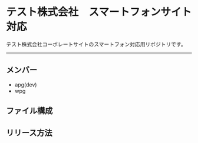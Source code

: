 # テスト株式会社　スマートフォンサイト対応
テスト株式会社コーポレートサイトのスマートフォン対応用リポジトリです。

---

## メンバー
* apg(dev)
* wpg

## ファイル構成

## リリース方法
